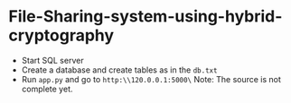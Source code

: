 # File-Sharing-system-using-hybrid-cryptography
- Start SQL server
- Create a database and create tables as in the `db.txt`
- Run `app.py` and go to `http:\\120.0.0.1:5000\`
Note: The source is not complete yet.
